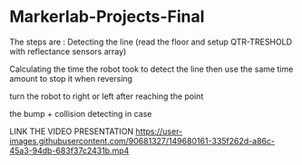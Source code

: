 # Markerlab-Projects-Final

The steps  are : 
Detecting the line (read the floor and setup QTR-TRESHOLD with reflectance sensors array)

Calculating the time the robot took to detect the line then use the same time amount to stop it when reversing

turn the robot to right or left after reaching the point

the bump + collision detecting in case    


LINK THE VIDEO PRESENTATION
https://user-images.githubusercontent.com/90681327/149680161-335f262d-a86c-45a3-94db-683f37c2431b.mp4

